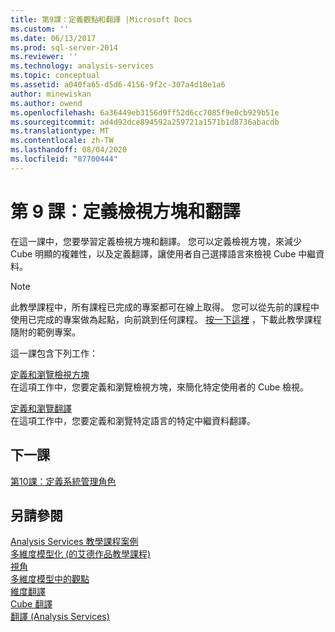 ```yaml
---
title: 第9課：定義觀點和翻譯 |Microsoft Docs
ms.custom: ''
ms.date: 06/13/2017
ms.prod: sql-server-2014
ms.reviewer: ''
ms.technology: analysis-services
ms.topic: conceptual
ms.assetid: a040fa65-d5d6-4156-9f2c-307a4d18e1a6
author: minewiskan
ms.author: owend
ms.openlocfilehash: 6a36449eb3156d9ff52d6cc7085f9e0cb929b51e
ms.sourcegitcommit: ad4d92dce894592a259721a1571b1d8736abacdb
ms.translationtype: MT
ms.contentlocale: zh-TW
ms.lasthandoff: 08/04/2020
ms.locfileid: "87700444"
---
```

# <a name="lesson-9-defining-perspectives-and-translations"></a>第 9 課：定義檢視方塊和翻譯
  在這一課中，您要學習定義檢視方塊和翻譯。 您可以定義檢視方塊，來減少 Cube 明顯的複雜性，以及定義翻譯，讓使用者自己選擇語言來檢視 Cube 中繼資料。  
  
> [!NOTE]  
>  此教學課程中，所有課程已完成的專案都可在線上取得。 您可以從先前的課程中使用已完成的專案做為起點，向前跳到任何課程。 [按一下這裡](https://go.microsoft.com/fwlink/?LinkID=221866) ，下載此教學課程隨附的範例專案。  
  
 這一課包含下列工作：  
  
 [定義和瀏覽檢視方塊](multidimensional-models-olap-logical-cube-objects/perspectives.md)  
 在這項工作中，您要定義和瀏覽檢視方塊，來簡化特定使用者的 Cube 檢視。  
  
 [定義和瀏覽翻譯](lesson-9-2-defining-and-browsing-translations.md)  
 在這項工作中，您要定義和瀏覽特定語言的特定中繼資料翻譯。  
  
## <a name="next-lesson"></a>下一課  
 [第10課：定義系統管理角色](lesson-10-defining-administrative-roles.md)  
  
## <a name="see-also"></a>另請參閱  
 [Analysis Services 教學課程案例](analysis-services-tutorial-scenario.md)   
 [多維度模型化 &#40;的艾德作品教學課程&#41;](multidimensional-modeling-adventure-works-tutorial.md)   
 [視角](https://docs.microsoft.com/analysis-services/multidimensional-models-olap-logical-cube-objects/perspectives)   
 [多維度模型中的觀點](multidimensional-models/perspectives-in-multidimensional-models.md)   
 [維度翻譯](multidimensional-models-olap-logical-dimension-objects/dimension-translations.md)   
 [Cube 翻譯](multidimensional-models-olap-logical-cube-objects/cube-translations.md)   
 [翻譯 &#40;Analysis Services&#41;](translations-analysis-services.md)  
  
  
